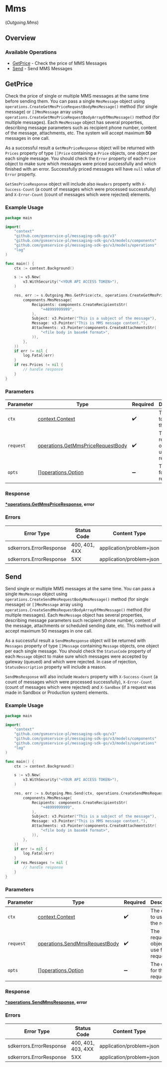 # Mms
(*Outgoing.Mms*)

## Overview

### Available Operations

* [GetPrice](#getprice) - Check the price of MMS Messages
* [Send](#send) - Send MMS Messages

## GetPrice

Check the price of single or multiple MMS messages at the same time before sending them. You can pass a single `MmsMessage` object using `operations.CreateGetMmsPriceRequestBodyMmsMessage()` method (for single message) or `[]MmsMessage` array using `operations.CreateGetMmsPriceRequestBodyArrayOfMmsMessage()` method (for multiple messages). Each `MmsMessage` object has several properties, describing message parameters such as recipient phone number, content of the message, attachments, etc. 
The system will accept maximum **50** messages in one call.

As a successful result a `GetMmsPriceResponse` object will be returned with `Prices` property of type `[]Price` containing a `Price` objects, one object per each single message. You should check the `Error` property of each `Price` object to make sure which messages were priced successfully and which finished with an error. Successfully priced messages will have `null` value of `Error` property.

`GetSmsPriceResponse` object will include also `Headers` property with `X-Success-Count` (a count of messages which were processed successfully) and `X-Error-Count` (count of messages which were rejected) elements.

### Example Usage

<!-- UsageSnippet language="go" operationID="getMmsPrice" method="post" path="/messages/mms/price" -->
```go
package main

import(
	"context"
	"github.com/gsmservice-pl/messaging-sdk-go/v3"
	"github.com/gsmservice-pl/messaging-sdk-go/v3/models/components"
	"github.com/gsmservice-pl/messaging-sdk-go/v3/models/operations"
	"log"
)

func main() {
    ctx := context.Background()

    s := v3.New(
        v3.WithSecurity("<YOUR API ACCESS TOKEN>"),
    )

    res, err := s.Outgoing.Mms.GetPrice(ctx, operations.CreateGetMmsPriceRequestBodyMmsMessage(
        components.MmsMessage{
            Recipients: components.CreateRecipientsStr(
                "+48999999999",
            ),
            Subject: v3.Pointer("This is a subject of the message"),
            Message: v3.Pointer("This is MMS message content."),
            Attachments: v3.Pointer(components.CreateAttachmentsStr(
                "<file body in base64 format>",
            )),
        },
    ))
    if err != nil {
        log.Fatal(err)
    }
    if res.Prices != nil {
        // handle response
    }
}
```

### Parameters

| Parameter                                                                              | Type                                                                                   | Required                                                                               | Description                                                                            |
| -------------------------------------------------------------------------------------- | -------------------------------------------------------------------------------------- | -------------------------------------------------------------------------------------- | -------------------------------------------------------------------------------------- |
| `ctx`                                                                                  | [context.Context](https://pkg.go.dev/context#Context)                                  | :heavy_check_mark:                                                                     | The context to use for the request.                                                    |
| `request`                                                                              | [operations.GetMmsPriceRequestBody](../../models/operations/getmmspricerequestbody.md) | :heavy_check_mark:                                                                     | The request object to use for the request.                                             |
| `opts`                                                                                 | [][operations.Option](../../models/operations/option.md)                               | :heavy_minus_sign:                                                                     | The options for this request.                                                          |

### Response

**[*operations.GetMmsPriceResponse](../../models/operations/getmmspriceresponse.md), error**

### Errors

| Error Type               | Status Code              | Content Type             |
| ------------------------ | ------------------------ | ------------------------ |
| sdkerrors.ErrorResponse  | 400, 401, 4XX            | application/problem+json |
| sdkerrors.ErrorResponse  | 5XX                      | application/problem+json |

## Send

Send single or multiple MMS messages at the same time. You can pass a single `MmsMessage` object using `operations.CreateSendMmsRequestBodyMmsMessage()` method (for single message) or `[]MmsMessage` array using `operations.CreateSendMmsRequestBodyArrayOfMmsMessage()` method (for multiple messages). Each `MmsMessage` object has several properties, describing message parameters such recipient phone number, content of the message, attachments or scheduled sending date, etc. This method will accept maximum 50 messages in one call.

As a successful result a `SendMmsResponse` object will be returned with `Messages` property of type `[]Message` containing `Message` objects, one object per each single message. You should check the `StatusCode` property of each `Message` object to make sure which messages were accepted by gateway (queued) and which were rejected. In case of rejection, `StatusDescription` property will include a reason.

`SendMmsResponse` will also include `Headers` property with `X-Success-Count` (a count of messages which were processed successfully), `X-Error-Count` (count of messages which were rejected) and `X-Sandbox` (if a request was made in Sandbox or Production system) elements.

### Example Usage

<!-- UsageSnippet language="go" operationID="sendMms" method="post" path="/messages/mms" -->
```go
package main

import(
	"context"
	"github.com/gsmservice-pl/messaging-sdk-go/v3"
	"github.com/gsmservice-pl/messaging-sdk-go/v3/models/components"
	"github.com/gsmservice-pl/messaging-sdk-go/v3/models/operations"
	"log"
)

func main() {
    ctx := context.Background()

    s := v3.New(
        v3.WithSecurity("<YOUR API ACCESS TOKEN>"),
    )

    res, err := s.Outgoing.Mms.Send(ctx, operations.CreateSendMmsRequestBodyMmsMessage(
        components.MmsMessage{
            Recipients: components.CreateRecipientsStr(
                "+48999999999",
            ),
            Subject: v3.Pointer("This is a subject of the message"),
            Message: v3.Pointer("This is MMS message content."),
            Attachments: v3.Pointer(components.CreateAttachmentsStr(
                "<file body in base64 format>",
            )),
        },
    ))
    if err != nil {
        log.Fatal(err)
    }
    if res.Messages != nil {
        // handle response
    }
}
```

### Parameters

| Parameter                                                                      | Type                                                                           | Required                                                                       | Description                                                                    |
| ------------------------------------------------------------------------------ | ------------------------------------------------------------------------------ | ------------------------------------------------------------------------------ | ------------------------------------------------------------------------------ |
| `ctx`                                                                          | [context.Context](https://pkg.go.dev/context#Context)                          | :heavy_check_mark:                                                             | The context to use for the request.                                            |
| `request`                                                                      | [operations.SendMmsRequestBody](../../models/operations/sendmmsrequestbody.md) | :heavy_check_mark:                                                             | The request object to use for the request.                                     |
| `opts`                                                                         | [][operations.Option](../../models/operations/option.md)                       | :heavy_minus_sign:                                                             | The options for this request.                                                  |

### Response

**[*operations.SendMmsResponse](../../models/operations/sendmmsresponse.md), error**

### Errors

| Error Type               | Status Code              | Content Type             |
| ------------------------ | ------------------------ | ------------------------ |
| sdkerrors.ErrorResponse  | 400, 401, 403, 4XX       | application/problem+json |
| sdkerrors.ErrorResponse  | 5XX                      | application/problem+json |